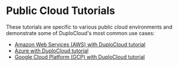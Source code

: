 # Public Cloud Tutorials

These tutorials are specific to various public cloud environments and demonstrate some of DuploCloud's most common use cases:

* [Amazon Web Services (AWS) with DuploCloud tutorial](../overview/quick-start/)
* [Azure with DuploCloud tutorial](../overview-2/quick-start/)
* [Google Cloud Platform (GCP) with DuploCloud tutorial ](../overview-1/quick-start/)
